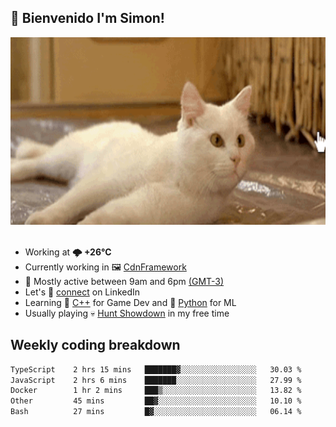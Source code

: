 <h2>👋 <b>Bienvenido I'm Simon!&nbsp;</b></h2>

<section>
  <img src="./static/banner.gif" height=300 width=1000>
</section>

<br>

<ul>
  <li>
		<!--START_SECTION:weather-->
		Working at <b>🌩  +26°C</b>
		<!--END_SECTION:weather-->
  </li>
  <li>
    Currently working in 🖼️&nbsp;<a href=https://github.com/snapverse/cdn-framework target=_blank>CdnFramework</a>
  </li>
  <li>
    🚩 Mostly active between 9am and 6pm <a href=https://onlinealarmkur.com/world/es target=_blank>(GMT-3)</a>
  </li>
  <li>
    Let's 🔗&nbsp;<a href=https://www.linkedin.com/in/itssimmons target=_blank>connect</a> on LinkedIn
  </li>
  <li>
    Learning 👴&nbsp;<a href=https://images3.memedroid.com/images/UPLOADED755/65f2bce6734f6.webp target=_blank>C++</a> for Game Dev and 🐍&nbsp;<a href=https://qph.cf2.quoracdn.net/main-qimg-4472b6229cb75bf66ab531f3ebd4f975-lq target=_blank>Python</a> for ML
  </li>
  <li>
    Usually playing 💀&nbsp;<a href=https://www.huntshowdown.com target=_blank>Hunt Showdown</a> in my free time
  </li>
</ul>

<h2><b>Weekly coding breakdown </b></h2>

<!--START_SECTION:waka-->

```txt
TypeScript    2 hrs 15 mins   ███████▓░░░░░░░░░░░░░░░░░   30.03 %
JavaScript    2 hrs 6 mins    ███████░░░░░░░░░░░░░░░░░░   27.99 %
Docker        1 hr 2 mins     ███▒░░░░░░░░░░░░░░░░░░░░░   13.82 %
Other         45 mins         ██▓░░░░░░░░░░░░░░░░░░░░░░   10.10 %
Bash          27 mins         █▓░░░░░░░░░░░░░░░░░░░░░░░   06.14 %
```

<!--END_SECTION:waka-->
